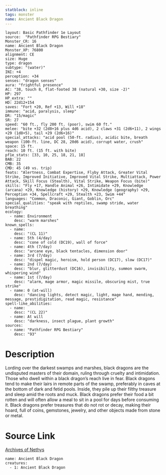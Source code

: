 ```yaml
---
statblock: inline
tags: monster
name: Ancient Black Dragon
---
```

```statblock
layout: Basic Pathfinder 1e Layout
source:  "Pathfinder RPG Bestiary"
Monster_CR: 16
name: Ancient Black Dragon
Monster_XP: 76800
alignment: CE
size: Huge
type: dragon
subtype: "(water)"
INI: +4
perception: +34
senses: "dragon senses"
aura: "frightful presence"
AC: "38, touch 8, flat-footed 38 (natural +30, size -2)"
HP: 297
HP_extra: ""
HD: 22d12+154
saves: "Fort +20, Ref +13, Will +18"
immune: "acid, paralysis, sleep"
DR: "15/magic"
SR: 27
speed: "60 ft., fly 200 ft. (poor), swim 60 ft."
melee: "bite +32 (2d8+16 plus 4d6 acid), 2 claws +31 (2d6+11), 2 wings +29 (1d8+5), tail +29 (2d6+16)"
special_attacks: "acid pool (50-ft. radius), acidic bite, breath weapon (100-ft. line, DC 28, 20d6 acid), corrupt water, crush"
space: 15 ft.
reach: 10 ft. (15 ft. with bite)
pf1e_stats: [33, 10, 25, 18, 21, 18]
BAB: 22
CMB: 35
CMD: 45 (49 vs. trip)
feats: "Alertness, Combat Expertise, Flyby Attack, Greater Vital Strike, Improved Initiative, Improved Vital Strike, Multiattack, Power Attack, Skill Focus (Stealth), Vital Strike, Weapon Focus (bite)"
skills: "Fly +17, Handle Animal +26, Intimidate +29, Knowledge (arcana) +29, Knowledge (history) +29, Knowledge (geography) +29, Perception +34, Spellcraft +29, Stealth +23, Swim +44"
languages: "Common, Draconic, Giant, Goblin, Orc"
special_qualities: "speak with reptiles, swamp stride, water breathing"
ecology:
  - name: Environment
    desc: "warm marshes"
known_spells:
  - name:
    desc: "(CL 11)"
  - name: 5th (4/day)
    desc: "cone of cold (DC19), wall of force"
  - name: 4th (7/day)
    desc: "arcane eye, black tentacles, dimension door"
  - name: 3rd (7/day)
    desc: "dispel magic, heroism, hold person (DC17), slow (DC17)"
  - name: 2nd (7/day)
    desc: "blur, glitterdust (DC16), invisibility, summon swarm, whispering wind"
  - name: 1st (7/day)
    desc: "alarm, mage armor, magic missile, obscuring mist, true strike"
  - name: 0 (at-will)
    desc: "dancing lights, detect magic, light, mage hand, mending, message, prestidigitation, read magic, resistance"
spell-like_abilities:
  - name:
    desc: "(CL 22)"
  - name: At will
    desc: "darkness, insect plague, plant growth"
sources:
  - name: "Pathfinder RPG Bestiary"
    desc: "93"
```
# Description
Lording over the darkest swamps and marshes, black dragons are the undisputed masters of their domain, ruling through cruelty and intimidation. Those who dwell within a black dragon’s reach live in fear. Black dragons tend to make their lairs in remote parts of the swamp, preferably in caves at the bottom of dark and fetid pools. Inside, they pile up their filthy treasure and sleep amid the roots and muck. Black dragons prefer their food a bit rotten and will often allow a meal to sit in a pool for days before consuming it. Black dragons prefer treasures that do not rot or decay, making their hoard, full of coins, gemstones, jewelry, and other objects made from stone or metal.
# Source Link
[Archives of Nethys](https://aonprd.com/MonsterDisplay.aspx?ItemName=Ancient%20Black%20Dragon)
```encounter-table
name: Ancient Black Dragon
creatures:
  - 1: Ancient Black Dragon
```
